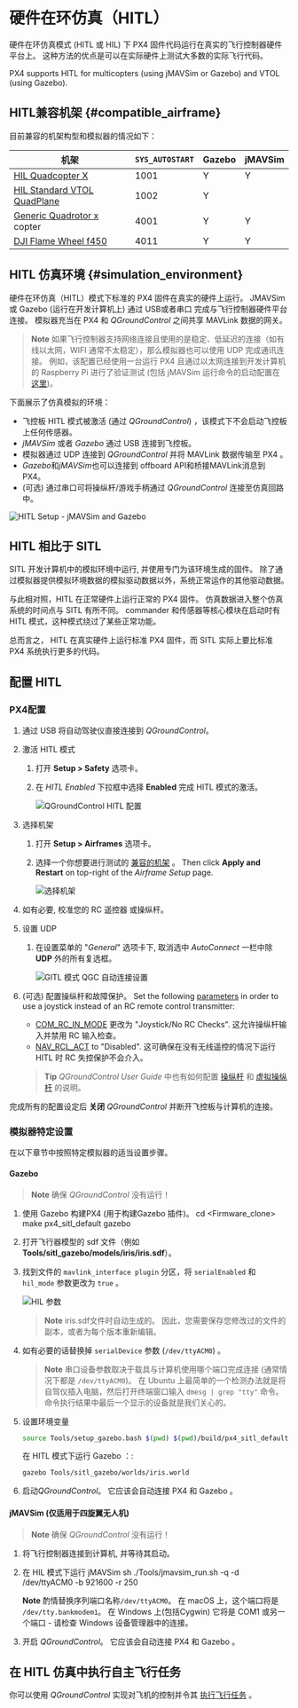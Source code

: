 # 硬件在环仿真（HITL）

硬件在环仿真模式 (HITL 或 HIL) 下 PX4 固件代码运行在真实的飞行控制器硬件平台上。 这种方法的优点是可以在实际硬件上测试大多数的实际飞行代码。

PX4 supports HITL for multicopters (using jMAVSim or Gazebo) and VTOL (using Gazebo).

## HITL兼容机架 {#compatible_airframe}

目前兼容的机架构型和模拟器的情况如下：

| 机架                                                                                                     | `SYS_AUTOSTART` | Gazebo | jMAVSim |
| ------------------------------------------------------------------------------------------------------ | --------------- | ------ | ------- |
| <a href="../airframes/airframe_reference.md#copter_simulation_(copter)_hil_quadcopter_x">HIL Quadcopter X</a>                                                                              | 1001            | Y      | Y       |
| <a href="../airframes/airframe_reference.md#vtol_standard_vtol_hil_standard_vtol_quadplane">HIL Standard VTOL QuadPlane</a>                                                                              | 1002            | Y      |         |
| [Generic Quadrotor x](../airframes/airframe_reference.md#copter_quadrotor_x_generic_quadcopter) copter | 4001            | Y      | Y       |
| [DJI Flame Wheel f450](../airframes/airframe_reference.md#copter_quadrotor_x_dji_flame_wheel_f450)     | 4011            | Y      | Y       |

## HITL 仿真环境 {#simulation_environment}

硬件在环仿真（HITL）模式下标准的 PX4 固件在真实的硬件上运行。 JMAVSim 或 Gazebo (运行在开发计算机上) 通过 USB或者串口 完成与飞行控制器硬件平台连接。 模拟器充当在 PX4 和 *QGroundControl* 之间共享 MAVLink 数据的网关。

> **Note** 如果飞行控制器支持网络连接且使用的是稳定、低延迟的连接（如有线以太网，WIFI 通常不太稳定），那么模拟器也可以使用 UDP 完成通讯连接。 例如，该配置已经使用一台运行 PX4 且通过以太网连接到开发计算机的 Raspberry Pi 进行了验证测试 (包括 jMAVSim 运行命令的启动配置在 [这里](https://github.com/PX4/Firmware/blob/master/posix-configs/rpi/px4_hil.config))。

下面展示了仿真模拟的环境：

* 飞控板 HITL 模式被激活 (通过 *QGroundControl*) ，该模式下不会启动飞控板上任何传感器。
* *jMAVSim* 或者 *Gazebo* 通过 USB 连接到飞控板。
* 模拟器通过 UDP 连接到 *QGroundControl* 并将 MAVLink 数据传输至 PX4 。
* *Gazebo*和*jMAVSim*也可以连接到 offboard API和桥接MAVLink消息到 PX4。
* (可选) 通过串口可将操纵杆/游戏手柄通过 *QGroundControl* 连接至仿真回路中。

![HITL Setup - jMAVSim and Gazebo](../../assets/simulation/px4_hitl_overview_jmavsim_gazebo.png)

## HITL 相比于 SITL

SITL 开发计算机中的模拟环境中运行, 并使用专门为该环境生成的固件。 除了通过模拟器提供模拟环境数据的模拟驱动数据以外，系统正常运作的其他驱动数据。

与此相对照，HITL 在正常硬件上运行正常的 PX4 固件。 仿真数据进入整个仿真系统的时间点与 SITL 有所不同。 commander 和传感器等核心模块在启动时有HITL 模式，这种模式绕过了某些正常功能。

总而言之， HITL 在真实硬件上运行标准 PX4 固件，而 SITL 实际上要比标准 PX4 系统执行更多的代码。

## 配置 HITL

### PX4配置

1. 通过 USB 将自动驾驶仪直接连接到 *QGroundControl*。
2. 激活 HITL 模式
    
    1. 打开 **Setup > Safety** 选项卡。
    2. 在 *HITL Enabled* 下拉框中选择 **Enabled** 完成 HITL 模式的激活。
        
        ![QGroundControl HITL 配置](../../assets/gcs/qgc_hitl_config.png)

3. 选择机架
    
    1. 打开 **Setup > Airframes** 选项卡。
    2. 选择一个你想要进行测试的 [兼容的机架](#compatible_airframe) 。 Then click **Apply and Restart** on top-right of the *Airframe Setup* page.
        
        ![选择机架](../../assets/gcs/qgc_hil_config.png)

4. 如有必要, 校准您的 RC 遥控器 或操纵杆。

5. 设置 UDP
    
    1. 在设置菜单的 "*General*" 选项卡下, 取消选中 *AutoConnect* 一栏中除 **UDP** 外的所有复选框。
        
        ![GITL 模式 QGC 自动连接设置](../../assets/gcs/qgc_hitl_autoconnect.png)

6. (可选) 配置操纵杆和故障保护。 Set the following [parameters](https://docs.px4.io/master/en/advanced_config/parameters.html) in order to use a joystick instead of an RC remote control transmitter:
    
    * [COM_RC_IN_MODE](../advanced/parameter_reference.md#COM_RC_IN_MODE) 更改为 "Joystick/No RC Checks". 这允许操纵杆输入并禁用 RC 输入检查。
    * [NAV_RCL_ACT](../advanced/parameter_reference.md#NAV_RCL_ACT) to "Disabled". 这可确保在没有无线遥控的情况下运行 HITL 时 RC 失控保护不会介入。
    
    > **Tip** *QGroundControl User Guide* 中也有如何配置 [操纵杆](https://docs.qgroundcontrol.com/en/SetupView/Joystick.html) 和 [虚拟操纵杆](https://docs.qgroundcontrol.com/en/SettingsView/VirtualJoystick.html) 的说明。

完成所有的配置设定后 **关闭** *QGroundControl* 并断开飞控板与计算机的连接。

### 模拟器特定设置

在以下章节中按照特定模拟器的适当设置步骤。

#### Gazebo

> **Note** 确保 *QGroundControl* 没有运行！

1. 使用 Gazebo 构建PX4 (用于构建Gazebo 插件)。 
        cd <Firmware_clone>
        make px4_sitl_default gazebo

2. 打开飞行器模型的 sdf 文件（例如 **Tools/sitl_gazebo/models/iris/iris.sdf**）。
3. 找到文件的 `mavlink_interface plugin` 分区，将 `serialEnabled` 和 `hil_mode` 参数更改为 `true` 。
    
    ![HIL 参数](../../assets/simulation/gazebo_sdf_model_hil_params.png)
    
    > **Note** iris.sdf文件时自动生成的。 因此，您需要保存您修改过的文件的副本，或者为每个版本重新编辑。

4. 如有必要的话替换掉 `serialDevice` 参数 (`/dev/ttyACM0`) 。
    
    > **Note** 串口设备参数取决于载具与计算机使用哪个端口完成连接 (通常情况下都是 `/dev/ttyACM0`)。 在 Ubuntu 上最简单的一个检测办法就是将自驾仪插入电脑，然后打开终端窗口输入 `dmesg | grep "tty"` 命令。 命令执行结果中最后一个显示的设备就是我们关心的。

5. 设置环境变量
    
    ```sh
    source Tools/setup_gazebo.bash $(pwd) $(pwd)/build/px4_sitl_default
    ```
    
    在 HITL 模式下运行 Gazebo ：:
    
    ```sh
    gazebo Tools/sitl_gazebo/worlds/iris.world
    ```

6. 启动*QGroundControl*。 它应该会自动连接 PX4 和 Gazebo 。

#### jMAVSim (仅适用于四旋翼无人机)

> **Note** 确保 *QGroundControl* 没有运行！

1. 将飞行控制器连接到计算机, 并等待其启动。
2. 在 HIL 模式下运行 jMAVSim 
        sh
        ./Tools/jmavsim_run.sh -q -d /dev/ttyACM0 -b 921600 -r 250
    
    **Note** 酌情替换序列端口名称`/dev/ttyACM0`。 在 macOS 上，这个端口将是 `/dev/tty.bankmodem1`。 在 Windows 上(包括Cygwin) 它将是 COM1 或另一个端口 - 请检查 Windows 设备管理器中的连接。
3. 开启 *QGroundControl*。 它应该会自动连接 PX4 和 Gazebo 。

## 在 HITL 仿真中执行自主飞行任务

你可以使用 *QGroundControl* 实现对飞机的控制并令其 [执行飞行任务](../qgc/README.md#planning-missions) 。